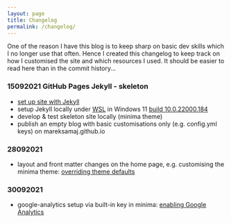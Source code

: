 ```yaml
---
layout: page
title: Changelog
permalink: /changelog/
---
```


One of the reason I have this blog is to keep sharp on basic dev skills which I no longer use that often. Hence I created this changelog to keep track on how I customised the site and which resources I used. It should be easier to read here than in the commit history...

### 15092021 GitHub Pages Jekyll - skeleton
- [set up site with Jekyll][setup-gh-pages-jekyll]
- setup Jekyll locally under [WSL][wsl] in Windows 11 [build 10.0.22000.184][w11-build-184]
- develop & test skeleton site locally (minima theme)
- publish an empty blog with basic customisations only (e.g. config.yml keys) on mareksamaj.github.io

### 28092021
- layout and front matter changes on the home page, e.g. customising the minima theme: [overriding theme defaults][overriding-theme-defaults]

### 30092021
- google-analytics setup via built-in key in minima: [enabling Google Analytics][minima-ga] 

[setup-gh-pages-jekyll]: https://docs.github.com/en/pages/setting-up-a-github-pages-site-with-jekyll
[wsl]: https://docs.microsoft.com/en-us/windows/wsl/install
[w11-build-184]: https://blogs.windows.com/windows-insider/2021/09/09/announcing-windows-11-insider-preview-build-22000-184/
[overriding-theme-defaults]: https://jekyllrb.com/docs/themes/#overriding-theme-defaults
[minima-ga]: https://github.com/jekyll/minima#enabling-google-analytics